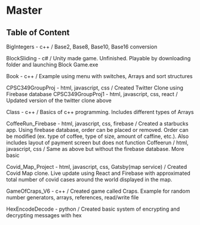 # Master

## Table of Content

BigIntegers - c++ / Base2, Base8, Base10, Base16 conversion

BlockSliding - c# / Unity made game. Unfinished. Playable by downloading folder and launching Block Game.exe

Book - c++ / Example using menu with switches, Arrays and sort structures

CPSC349GroupProj - html, javascript, css / Created Twitter Clone using Firebase database
CPSC349GroupProj1 - html, javascript, css, react / Updated version of the twitter clone above

Class - c++ / Basics of c++ programming. Includes different types of Arrays

CoffeeRun_Firebase - html, javascript, css, firebase / Created a starbucks app. Using firebase database, order can be placed or removed. Order can be modified (ex. type of coffee, type of size, amount of caffine, etc.). Also includes layout of payment screen but does not function
Coffeerun / html, javascript, css / Same as above but without the firebase database. More basic

Covid_Map_Project - html, javascript, css, Gatsby(map service) / Created Covid Map clone. Live update using React and Firebase with approximated total number of covid cases around the world displayed in the map.

GameOfCraps_V6 - c++ / Created game called Craps. Example for random number generators, arrays, references, read/write file

HexEncodeDecode - python / Created basic system of encrypting and decrypting messages with hex

